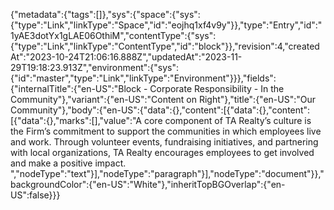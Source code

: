 {"metadata":{"tags":[]},"sys":{"space":{"sys":{"type":"Link","linkType":"Space","id":"eojhq1xf4v9y"}},"type":"Entry","id":"1yAE3dotYx1gLAE06OthiM","contentType":{"sys":{"type":"Link","linkType":"ContentType","id":"block"}},"revision":4,"createdAt":"2023-10-24T21:06:16.888Z","updatedAt":"2023-11-29T19:18:23.913Z","environment":{"sys":{"id":"master","type":"Link","linkType":"Environment"}}},"fields":{"internalTitle":{"en-US":"Block - Corporate Responsibility - In the Community"},"variant":{"en-US":"Content on Right"},"title":{"en-US":"Our Community"},"body":{"en-US":{"data":{},"content":[{"data":{},"content":[{"data":{},"marks":[],"value":"A core component of TA Realty’s culture is the Firm’s commitment to support the communities in which employees live and work. Through volunteer events, fundraising initiatives, and partnering with local organizations, TA Realty encourages employees to get involved and make a positive impact. ","nodeType":"text"}],"nodeType":"paragraph"}],"nodeType":"document"}},"backgroundColor":{"en-US":"White"},"inheritTopBGOverlap":{"en-US":false}}}